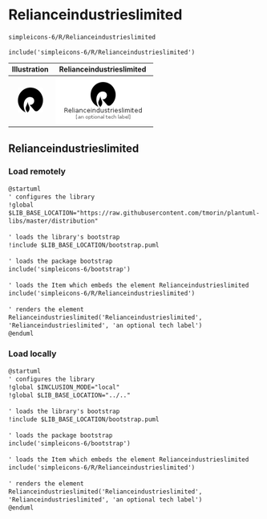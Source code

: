 # Relianceindustrieslimited


```text
simpleicons-6/R/Relianceindustrieslimited
```

```text
include('simpleicons-6/R/Relianceindustrieslimited')
```



| Illustration | Relianceindustrieslimited |
| :---: | :---: |
| ![illustration for Illustration](../../simpleicons-6/R/Relianceindustrieslimited.png) | ![illustration for Relianceindustrieslimited](../../simpleicons-6/R/Relianceindustrieslimited.Local.png) |




## Relianceindustrieslimited

### Load remotely
```plantuml
@startuml
' configures the library
!global $LIB_BASE_LOCATION="https://raw.githubusercontent.com/tmorin/plantuml-libs/master/distribution"

' loads the library's bootstrap
!include $LIB_BASE_LOCATION/bootstrap.puml

' loads the package bootstrap
include('simpleicons-6/bootstrap')

' loads the Item which embeds the element Relianceindustrieslimited
include('simpleicons-6/R/Relianceindustrieslimited')

' renders the element
Relianceindustrieslimited('Relianceindustrieslimited', 'Relianceindustrieslimited', 'an optional tech label')
@enduml
```

### Load locally
```plantuml
@startuml
' configures the library
!global $INCLUSION_MODE="local"
!global $LIB_BASE_LOCATION="../.."

' loads the library's bootstrap
!include $LIB_BASE_LOCATION/bootstrap.puml

' loads the package bootstrap
include('simpleicons-6/bootstrap')

' loads the Item which embeds the element Relianceindustrieslimited
include('simpleicons-6/R/Relianceindustrieslimited')

' renders the element
Relianceindustrieslimited('Relianceindustrieslimited', 'Relianceindustrieslimited', 'an optional tech label')
@enduml
```


